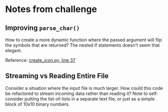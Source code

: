 # Notes from challenge

## Improving ```parse_char()```

How to create a more dynamic function where the passed argument will flip the symbols that are returned?  The nested if statements doesn't seem that elegant.

Reference: [create_icon.py, line 37](https://github.com/tnakatani/python2_ccac/blob/master/wk_1/create_icon.py#L37)

## Streaming vs Reading Entire File

Consider a situation where the input file is much larger.  How could this code be refactored to stream incoming data rather than reading it?  Note to self: consider putting the list-of-lists in a separate text file, or just as a simple block of 10x10 binary numbers.
